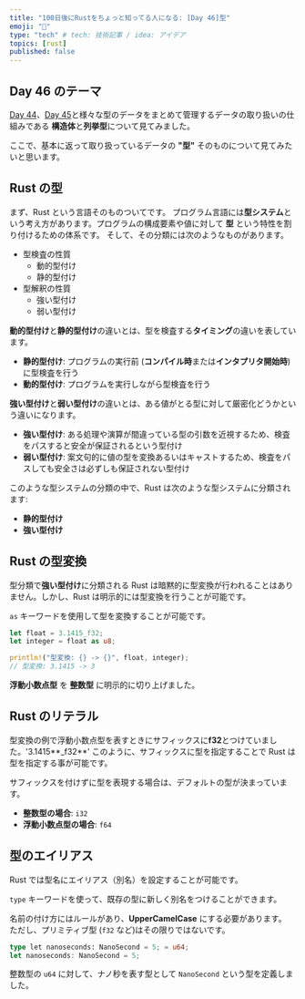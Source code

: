 ```yaml
---
title: "100日後にRustをちょっと知ってる人になる: [Day 46]型"
emoji: "🦀"
type: "tech" # tech: 技術記事 / idea: アイデア
topics: [rust]
published: false
---
```

## Day 46 のテーマ

[Day 44](https://zenn.dev/shinyay/articles/hello-rust-day044)、[Day 45](https://zenn.dev/shinyay/articles/hello-rust-day045)と様々な型のデータをまとめて管理するデータの取り扱いの仕組みである **構造体**と**列挙型**について見てみました。

ここで、基本に返って取り扱っているデータの **"型"** そのものについて見てみたいと思います。

## Rust の型

まず、Rust という言語そのものついてです。
プログラム言語には**型システム**という考え方があります。プログラムの構成要素や値に対して **型** という特性を割り付けるための体系です。
そして、その分類には次のようなものがあります。

- 型検査の性質
  - 動的型付け
  - 静的型付け
- 型解釈の性質
  - 強い型付け
  - 弱い型付け

**動的型付け**と**静的型付け**の違いとは、型を検査する**タイミング**の違いを表しています。

- **静的型付け**: プログラムの実行前 (**コンパイル時**または**インタプリタ開始時**)に型検査を行う
- **動的型付け**: プログラムを実行しながら型検査を行う

**強い型付け**と**弱い型付け**の違いとは、ある値がとる型に対して厳密化どうかという違いになります。

- **強い型付け**: ある処理や演算が間違っている型の引数を近視するため、検査をパスすると安全が保証されるという型付け
- **弱い型付け**: 案文句的に値の型を変換あるいはキャストするため、検査をパスしても安全さは必ずしも保証されない型付け

このような型システムの分類の中で、Rust は次のような型システムに分類されます:

- **静的型付け**
- **強い型付け**

## Rust の型変換

型分類で**強い型付け**に分類される Rust は暗黙的に型変換が行われることはありません。しかし、Rust は明示的には型変換を行うことが可能です。

`as` キーワードを使用して型を変換することが可能です。

```rust
let float = 3.1415_f32;
let integer = float as u8;

println!("型変換: {} -> {}", float, integer);
// 型変換: 3.1415 -> 3
```

**浮動小数点型** を **整数型** に明示的に切り上げました。

## Rust のリテラル

型変換の例で浮動小数点型を表すときにサフィックスに**f32**とつけていました。'3.1415**_f32**'
このように、サフィックスに型を指定することで Rust は型を指定する事が可能です。

サフィックスを付けずに型を表現する場合は、デフォルトの型が決まっています。

- **整数型の場合**: `i32`
- **浮動小数点型の場合**: `f64`

## 型のエイリアス

Rust では型名にエイリアス（別名）を設定することが可能です。

`type` キーワードを使って、既存の型に新しく別名をつけることができます。

名前の付け方にはルールがあり、**UpperCamelCase** にする必要があります。
ただし、プリミティブ型 (`f32` など)はその限りではないです。

```rust
type let nanoseconds: NanoSecond = 5; = u64;
let nanoseconds: NanoSecond = 5;
```

整数型の `u64` に対して、ナノ秒を表す型として `NanoSecond` という型を定義しました。

